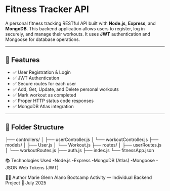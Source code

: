 # Fitness Tracker API

A personal fitness tracking RESTful API built with **Node.js**, **Express**, and **MongoDB**. This backend application allows users to register, log in securely, and manage their workouts. It uses **JWT** authentication and Mongoose for database operations.

---

## 🔧 Features

- ✅ User Registration & Login
- ✅ JWT Authentication
- ✅ Secure routes for each user
- ✅ Add, Get, Update, and Delete personal workouts
- ✅ Mark workout as completed
- ✅ Proper HTTP status code responses
- ✅ MongoDB Atlas integration

---

## 📁 Folder Structure
├── controllers/
│ ├── userController.js
│ └── workoutController.js
├── models/
│ ├── User.js
│ └── Workout.js
├── routes/
│ ├── userRoutes.js
│ └── workoutRoutes.js
├── auth.js
├── index.js
└── fitnessApp.json

📚 Technologies Used
-Node.js
-Express
-MongoDB (Atlas)
-Mongoose
-JSON Web Tokens (JWT)

👩‍💻 Author
Marie Glenn Alano
Bootcamp Activity — Individual Backend Project
📅 July 2025



